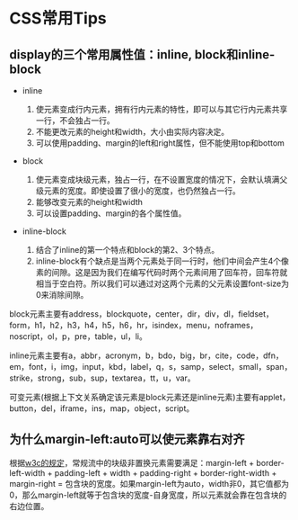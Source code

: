# CSS常用Tips
## display的三个常用属性值：inline, block和inline-block
* inline

  1. 使元素变成行内元素，拥有行内元素的特性，即可以与其它行内元素共享一行，不会独占一行。
  2. 不能更改元素的height和width，大小由实际内容决定。
  3. 可以使用padding、margin的left和right属性，但不能使用top和bottom
* block

  1. 使元素变成块级元素，独占一行，在不设置宽度的情况下，会默认填满父级元素的宽度。即使设置了很小的宽度，也仍然独占一行。
  2. 能够改变元素的height和width
  3. 可以设置padding、margin的各个属性值。
* inline-block

  1. 结合了inline的第一个特点和block的第2、3个特点。
  2. inline-block有个缺点是当两个元素处于同一行时，他们中间会产生4个像素的间隙。这是因为我们在编写代码时两个元素间用了回车符，回车符就相当于空白符。所以我们可以通过对这两个元素的父元素设置font-size为0来消除间隙。

block元素主要有address，blockquote，center，dir，div，dl，fieldset，form，h1，h2，h3，h4，h5，h6，hr，isindex，menu，noframes，noscript，ol，p，pre，table，ul，li。

inline元素主要有a，abbr，acronym，b，bdo，big，br，cite，code，dfn，em，font，i，img，input，kbd，label，q，s，samp，select，small，span，strike，strong，sub，sup，textarea，tt，u，var。

可变元素(根据上下文关系确定该元素是block元素还是inline元素)主要有applet，button，del，iframe，ins，map，object，script。

## 为什么margin-left:auto可以使元素靠右对齐
根据[w3c的规定](https://www.w3.org/html/ig/zh/wiki/CSS2/visudet#blockwidth)，常规流中的块级非置换元素需要满足：margin-left + border-left-width + padding-left + width + padding-right + border-right-width + margin-right = 包含块的宽度。如果margin-left为auto，width非0，其它值都为0，那么margin-left就等于包含块的宽度-自身宽度，所以元素就会靠在包含块的右边位置。